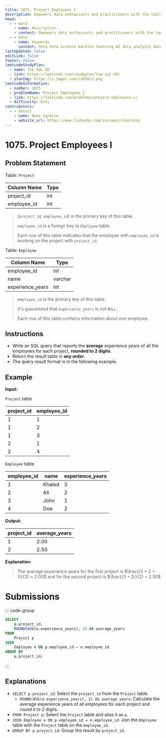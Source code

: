 ```yaml
---
title: 1075. Project Employees I
description: Empowers data enthusiasts and practitioners with the tools and knowledge to unlock the potential of data.
head:
  - - meta
    - name: description
    - content: Empowers data enthusiasts and practitioners with the tools and knowledge to unlock the potential of data.
  - - meta
    - name: keywords
      content: data data science machine learning AI data analysis data-driven data enthusiasts data practitioners
lastUpdated: false
editLink: false
footer: false
leetcodeStudyPlan:
  - name: Top SQL 50
  - link: https://leetcode.com/studyplan/top-sql-50/
  - planImg: https://i.imgur.com/cxH56Lt.png
leetcodeInformation:
  - number: 1075
  - problemName: Project Employees I
  - link: https://leetcode.com/problems/project-employees-i/
  - difficulty: Easy
contributors:
  - - detail
    - name: Noey Ignacio
    - website_url: https://www.linkedin.com/in/noeyislearning
---
```


# 1075. Project Employees I

## Problem Statement

Table: `Project`

<ScrollableTableContainer>

| Column Name | Type |
| ----------- | ---- |
| project_id  | int  |
| employee_id | int  |

</ScrollableTableContainer>

> (`project_id`, `employee_id`) is the primary key of this table.
>
> `employee_id` is a foreign key to `Employee` table.
>
> Each row of this table indicates that the employee with `employee_id` is working on the project with `project_id`.

Table: `Employee`

<ScrollableTableContainer>

| Column Name      | Type    |
| ---------------- | ------- |
| employee_id      | int     |
| name             | varchar |
| experience_years | int     |

</ScrollableTableContainer>

> `employee_id` is the primary key of this table.
>
> It's guaranteed that `experience_years` is not `NULL`.
>
> Each row of this table contains information about one employee.

## Instructions

- Write an SQL query that reports the **average** experience years of all the employees for each project, **rounded to 2 digits**.
- Return the result table in **any order**.
- The query result format is in the following example.

## Example

**Input:**

`Project` table

<ScrollableTableContainer>

| project_id | employee_id |
| ---------- | ----------- |
| 1          | 1           |
| 1          | 2           |
| 1          | 3           |
| 2          | 1           |
| 2          | 4           |

</ScrollableTableContainer>

`Employee` table

<ScrollableTableContainer>

| employee_id | name   | experience_years |
| ----------- | ------ | ---------------- |
| 1           | Khaled | 3                |
| 2           | Ali    | 2                |
| 3           | John   | 1                |
| 4           | Doe    | 2                |

</ScrollableTableContainer>

**Output:**

<ScrollableTableContainer>

| project_id | average_years |
| ---------- | ------------- |
| 1          | 2.00          |
| 2          | 2.50          |

</ScrollableTableContainer>

**Explanation:**

> The average experience years for the first project is $\frac{(3 + 2 + 1)}{3} = 2.00$ and for the second project is $\frac{(3 + 2)}{2} = 2.50$

# Submissions

::: code-group

```sql [PostgreSQL] :line-numbers
SELECT
    p.project_id,
    ROUND(AVG(e.experience_years), 2) AS average_years
FROM
    Project p
JOIN
    Employee e ON p.employee_id = e.employee_id
GROUP BY
    p.project_id;
```

:::

## Explanations

<CustomAccordion title="PostgreSQL" submitted_by="@noeyislearning" submit_website_url="https://www.linkedin.com/in/noeyislearning" :collapsed=false>

- `SELECT p.project_id`: Select the `project_id` from the `Project` table.
  - `ROUND(AVG(e.experience_years), 2) AS average_years`: Calculate the average experience years of all employees for each project and round it to 2 digits.
- `FROM Project p`: Select the `Project` table and alias it as `p`.
- `JOIN Employee e ON p.employee_id = e.employee_id`: Join the `Employee` table with the `Project` table on the `employee_id`.
- `GROUP BY p.project_id`: Group the result by `project_id`.

</CustomAccordion>
